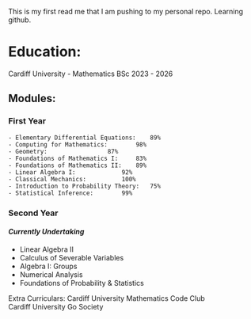 This is my first read me that I am pushing to my personal repo. Learning github.

# Education:

Cardiff University - Mathematics BSc
2023 - 2026


## Modules:
### First Year
```
- Elementary Differential Equations:	89%
- Computing for Mathematics: 		98%
- Geometry: 				87%
- Foundations of Mathematics I:		83%
- Foundations of Mathematics II: 	89%
- Linear Algebra I: 		 	92%
- Classical Mechanics: 			100%
- Introduction to Probability Theory:	75%
- Statistical Inference: 	  	99%
```
### Second Year
#### *Currently Undertaking*
- Linear Algebra II
- Calculus of Severable Variables
- Algebra I: Groups
- Numerical Analysis
- Foundations of Probability & Statistics


Extra Curriculars:
Cardiff University Mathematics Code Club \
Cardiff University Go Society